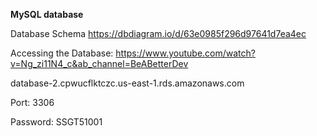 **MySQL database**

Database Schema
https://dbdiagram.io/d/63e0985f296d97641d7ea4ec

Accessing the Database: 
https://www.youtube.com/watch?v=Ng_zi11N4_c&ab_channel=BeABetterDev

database-2.cpwucflktczc.us-east-1.rds.amazonaws.com 

Port: 3306

Password: SSGT51001

